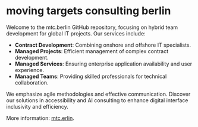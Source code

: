 # moving targets consulting berlin

Welcome to the mtc.berlin GitHub repository, focusing on hybrid team development for global IT projects. Our services include:

- **Contract Development**: Combining onshore and offshore IT specialists.
- **Managed Projects**: Efficient management of complex contract development.
- **Managed Services**: Ensuring enterprise application availability and user experience.
- **Managed Teams**: Providing skilled professionals for technical collaboration.

We emphasize agile methodologies and effective communication. Discover our solutions in accessibility and AI consulting to enhance digital interface inclusivity and efficiency.

More information: [mtc.erlin](https://www.mtc.berlin/en).
